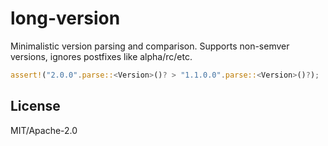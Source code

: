 # long-version
Minimalistic version parsing and comparison. Supports non-semver versions, ignores postfixes like alpha/rc/etc.

```rust
assert!("2.0.0".parse::<Version>()? > "1.1.0.0".parse::<Version>()?);
```

## License
MIT/Apache-2.0
